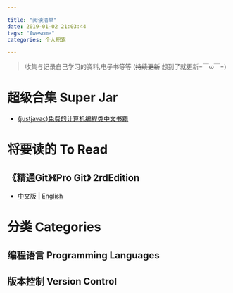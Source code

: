 ```yaml
---

title: "阅读清单"
date: 2019-01-02 21:03:44
tags: "Awesome"
categories: 个人积累

---
```

> 收集与记录自己学习的资料,电子书等等 (~~持续更新~~ 想到了就更新\=￣ω￣\=)

<!-- more -->

# 超级合集 Super Jar
- [(justjavac)免费的计算机编程类中文书籍](https://github.com/justjavac/free-programming-books-zh_CN#android)

# 将要读的 To Read
## 《精通Git》《Pro Git》 2rdEdition
- [中文版](https://git-scm.com/book/zh/v2) | [English](https://git-scm.com/book/en/v2)

# 分类 Categories
## 编程语言 Programming Languages
## 版本控制 Version Control
